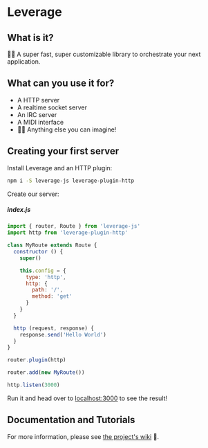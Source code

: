 Leverage
========

What is it?
-----------

👩‍💻 A super fast, super customizable library to orchestrate your next application.

What can you use it for?
------------------------

+ A HTTP server
+ A realtime socket server
+ An IRC server
+ A MIDI interface
+ 👩💭 Anything else you can imagine!

Creating your first server
--------------------------

Install Leverage and an HTTP plugin:

```bash
npm i -S leverage-js leverage-plugin-http
```

Create our server:

##### index.js

```js
import { router, Route } from 'leverage-js'
import http from 'leverage-plugin-http'

class MyRoute extends Route {
  constructor () {
    super()

    this.config = {
      type: 'http',
      http: {
        path: '/',
        method: 'get'
      }
    }
  }

  http (request, response) {
    response.send('Hello World')
  }
}

router.plugin(http)

router.add(new MyRoute())

http.listen(3000)
```

Run it and head over to [localhost:3000](http://localhost:3000) to see the result!

Documentation and Tutorials
---------------------------

For more information, please see [the project's wiki](https://github.com/jakehamilton/leverage/wiki) 🚀.
